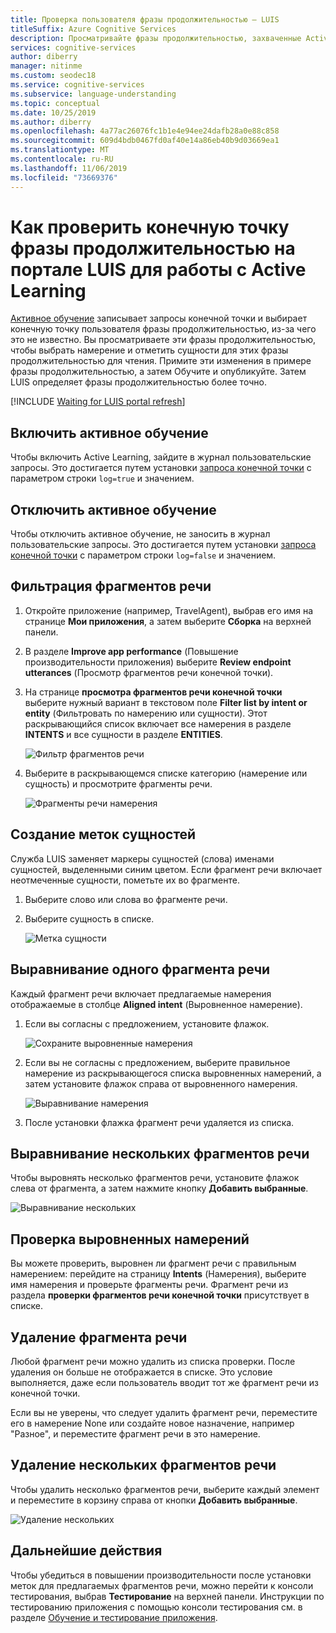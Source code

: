 ```yaml
---
title: Проверка пользователя фразы продолжительностью — LUIS
titleSuffix: Azure Cognitive Services
description: Просматривайте фразы продолжительностью, захваченные Active Learning, чтобы выбрать намерение и отметить сущности для чтения-мира фразы продолжительностью; принятие изменений, обучение и публикация.
services: cognitive-services
author: diberry
manager: nitinme
ms.custom: seodec18
ms.service: cognitive-services
ms.subservice: language-understanding
ms.topic: conceptual
ms.date: 10/25/2019
ms.author: diberry
ms.openlocfilehash: 4a77ac26076fc1b1e4e94ee24dafb28a0e88c858
ms.sourcegitcommit: 609d4bdb0467fd0af40e14a86eb40b9d03669ea1
ms.translationtype: MT
ms.contentlocale: ru-RU
ms.lasthandoff: 11/06/2019
ms.locfileid: "73669376"
---
```

# <a name="how-to-review-endpoint-utterances-in-luis-portal-for-active-learning"></a>Как проверить конечную точку фразы продолжительностью на портале LUIS для работы с Active Learning

[Активное обучение](luis-concept-review-endpoint-utterances.md) записывает запросы конечной точки и выбирает конечную точку пользователя фразы продолжительностью, из-за чего это не известно. Вы просматриваете эти фразы продолжительностью, чтобы выбрать намерение и отметить сущности для этих фразы продолжительностью для чтения. Примите эти изменения в примере фразы продолжительностью, а затем Обучите и опубликуйте. Затем LUIS определяет фразы продолжительностью более точно.

[!INCLUDE [Waiting for LUIS portal refresh](./includes/wait-v3-upgrade.md)]

## <a name="enable-active-learning"></a>Включить активное обучение

Чтобы включить Active Learning, зайдите в журнал пользовательские запросы. Это достигается путем установки [запроса конечной точки](luis-get-started-create-app.md#query-the-v2-api-prediction-endpoint) с параметром строки `log=true` и значением.

## <a name="disable-active-learning"></a>Отключить активное обучение

Чтобы отключить активное обучение, не заносить в журнал пользовательские запросы. Это достигается путем установки [запроса конечной точки](luis-get-started-create-app.md#query-the-v2-api-prediction-endpoint) с параметром строки `log=false` и значением.

## <a name="filter-utterances"></a>Фильтрация фрагментов речи

1. Откройте приложение (например, TravelAgent), выбрав его имя на странице **Мои приложения**, а затем выберите **Сборка** на верхней панели.

1. В разделе **Improve app performance** (Повышение производительности приложения) выберите **Review endpoint utterances** (Просмотр фрагментов речи конечной точки).

1. На странице **просмотра фрагментов речи конечной точки** выберите нужный вариант в текстовом поле **Filter list by intent or entity** (Фильтровать по намерению или сущности). Этот раскрывающийся список включает все намерения в разделе **INTENTS** и все сущности в разделе **ENTITIES**.

    ![Фильтр фрагментов речи](./media/label-suggested-utterances/filter.png)

1. Выберите в раскрывающемся списке категорию (намерение или сущность) и просмотрите фрагменты речи.

    ![Фрагменты речи намерения](./media/label-suggested-utterances/intent-utterances.png)

## <a name="label-entities"></a>Создание меток сущностей
Служба LUIS заменяет маркеры сущностей (слова) именами сущностей, выделенными синим цветом. Если фрагмент речи включает неотмеченные сущности, пометьте их во фрагменте. 

1. Выберите слово или слова во фрагменте речи. 

1. Выберите сущность в списке.

    ![Метка сущности](./media/label-suggested-utterances/label-entity.png)

## <a name="align-single-utterance"></a>Выравнивание одного фрагмента речи

Каждый фрагмент речи включает предлагаемые намерения отображаемые в столбце **Aligned intent** (Выровненное намерение). 

1. Если вы согласны с предложением, установите флажок.

    ![Сохраните выровненные намерения](./media/label-suggested-utterances/align-intent-check.png)

1. Если вы не согласны с предложением, выберите правильное намерение из раскрывающегося списка выровненных намерений, а затем установите флажок справа от выровненного намерения. 

    ![Выравнивание намерения](./media/label-suggested-utterances/align-intent.png)

1. После установки флажка фрагмент речи удаляется из списка. 

## <a name="align-several-utterances"></a>Выравнивание нескольких фрагментов речи

Чтобы выровнять несколько фрагментов речи, установите флажок слева от фрагмента, а затем нажмите кнопку **Добавить выбранные**. 

![Выравнивание нескольких](./media/label-suggested-utterances/add-selected.png)

## <a name="verify-aligned-intent"></a>Проверка выровненных намерений

Вы можете проверить, выровнен ли фрагмент речи с правильным намерением: перейдите на страницу **Intents** (Намерения), выберите имя намерения и проверьте фрагменты речи. Фрагмент речи из раздела **проверки фрагментов речи конечной точки** присутствует в списке.

## <a name="delete-utterance"></a>Удаление фрагмента речи

Любой фрагмент речи можно удалить из списка проверки. После удаления он больше не отображается в списке. Это условие выполняется, даже если пользователь вводит тот же фрагмент речи из конечной точки. 

Если вы не уверены, что следует удалить фрагмент речи, переместите его в намерение None или создайте новое назначение, например "Разное", и переместите фрагмент речи в это намерение. 

## <a name="delete-several-utterances"></a>Удаление нескольких фрагментов речи

Чтобы удалить несколько фрагментов речи, выберите каждый элемент и переместите в корзину справа от кнопки **Добавить выбранные**.

![Удаление нескольких](./media/label-suggested-utterances/delete-several.png)


## <a name="next-steps"></a>Дальнейшие действия

Чтобы убедиться в повышении производительности после установки меток для предлагаемых фрагментов речи, можно перейти к консоли тестирования, выбрав **Тестирование** на верхней панели. Инструкции по тестированию приложения с помощью консоли тестирования см. в разделе [Обучение и тестирование приложения](luis-interactive-test.md).
